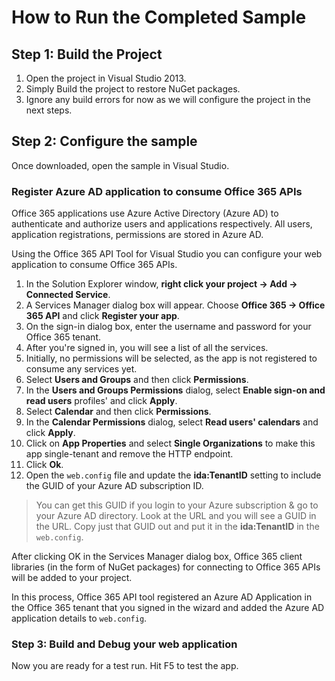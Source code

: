 # How to Run the Completed Sample

## Step 1: Build the Project
1. Open the project in Visual Studio 2013.
1. Simply Build the project to restore NuGet packages.
1. Ignore any build errors for now as we will configure the project in the next steps.

## Step 2: Configure the sample
Once downloaded, open the sample in Visual Studio.

### Register Azure AD application to consume Office 365 APIs
Office 365 applications use Azure Active Directory (Azure AD) to authenticate and authorize users and applications respectively. All users, application registrations, permissions are stored in Azure AD.

Using the Office 365 API Tool for Visual Studio you can configure your web application to consume Office 365 APIs. 

1. In the Solution Explorer window, **right click your project -> Add -> Connected Service**.
1. A Services Manager dialog box will appear. Choose **Office 365 -> Office 365 API** and click **Register your app**.
1. On the sign-in dialog box, enter the username and password for your Office 365 tenant. 
1. After you're signed in, you will see a list of all the services. 
1. Initially, no permissions will be selected, as the app is not registered to consume any services yet.
1. Select **Users and Groups** and then click **Permissions**.
1. In the **Users and Groups Permissions** dialog, select **Enable sign-on and read users** profiles' and click **Apply**.
1. Select **Calendar** and then click **Permissions**.
1. In the **Calendar Permissions** dialog, select **Read users' calendars** and click **Apply**.
1. Click on **App Properties** and select **Single Organizations** to make this app single-tenant and remove the HTTP endpoint.
1. Click **Ok**.
1. Open the `web.config` file and update the **ida:TenantID** setting to include the GUID of your Azure AD subscription ID.

  > You can get this GUID if you login to your Azure subscription & go to your Azure AD directory. Look at the URL and you will see a GUID in the URL. Copy just that GUID out and put it in the **ida:TenantID** in the `web.config`.

After clicking OK in the Services Manager dialog box, Office 365 client libraries (in the form of NuGet packages) for connecting to Office 365 APIs will be added to your project. 

In this process, Office 365 API tool registered an Azure AD Application in the Office 365 tenant that you signed in the wizard and added the Azure AD application details to `web.config`. 

### Step 3: Build and Debug your web application
Now you are ready for a test run. Hit F5 to test the app.

